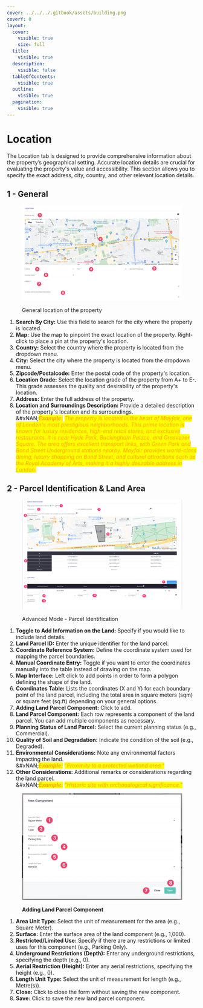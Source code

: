 ```yaml
---
cover: ../../../.gitbook/assets/building.png
coverY: 0
layout:
  cover:
    visible: true
    size: full
  title:
    visible: true
  description:
    visible: false
  tableOfContents:
    visible: true
  outline:
    visible: true
  pagination:
    visible: true
---
```


# Location

The Location tab is designed to provide comprehensive information about the property’s geographical setting. Accurate location details are crucial for evaluating the property's value and accessibility. This section allows you to specify the exact address, city, country, and other relevant location details.

## 1 - General

<figure><img src="../../../.gitbook/assets/CleanShot 2024-05-23 at 06.48.57@2x.png" alt=""><figcaption><p>General location of the property</p></figcaption></figure>

1. **Search By City:** Use this field to search for the city where the property is located.
2. **Map:** Use the map to pinpoint the exact location of the property. Right-click to place a pin at the property's location.
3. **Country:** Select the country where the property is located from the dropdown menu.
4. **City:** Select the city where the property is located from the dropdown menu.
5. **Zipcode/Postalcode:** Enter the postal code of the property's location.
6. **Location Grade:** Select the location grade of the property from A+ to E-. This grade assesses the quality and desirability of the property's location.
7. **Address:** Enter the full address of the property.
8. **Location and Surroundings Description:** Provide a detailed description of the property's location and its surroundings.\
   &#xNAN;_<mark style="color:orange;">**Example:**</mark> <mark style="color:orange;"></mark><mark style="color:orange;">The property is located in the heart of Mayfair, one of London's most prestigious neighborhoods. This prime location is known for luxury residences, high-end retail stores, and exclusive restaurants. It is near Hyde Park, Buckingham Palace, and Grosvenor Square. The area offers excellent transport links, with Green Park and Bond Street Underground stations nearby. Mayfair provides world-class dining, luxury shopping on Bond Street, and cultural attractions such as the Royal Academy of Arts, making it a highly desirable address in London.</mark>_

## 2 - Parcel Identification & Land Area

<figure><img src="../../../.gitbook/assets/Parcel Identification" alt=""><figcaption><p>Advanced Mode - Parcel Identification</p></figcaption></figure>

1. **Toggle to Add Information on the Land:** Specify if you would like to include land details.
2. **Land Parcel ID:** Enter the unique identifier for the land parcel.
3. **Coordinate Reference System:** Define the coordinate system used for mapping the parcel boundaries.
4. **Manual Coordinate Entry:** Toggle if you want to enter the coordinates manually into the table instead of drawing on the map.
5. **Map Interface:** Left click to add points in order to form a polygon defining the shape of the land.
6. **Coordinates Table:** Lists the coordinates (X and Y) for each boundary point of the land parcel, including the total area in square meters (sqm) or square feet (sq.ft) depending on your general options.
7. **Adding Land Parcel Component:** Click to add.
8. **Land Parcel Component:** Each row represents a component of the land parcel. You can add multiple components as necessary.
9. **Planning Status of Land Parcel:** Select the current planning status (e.g., Commercial).
10. **Quality of Soil and Degradation:** Indicate the condition of the soil (e.g., Degraded).
11. **Environmental Considerations:** Note any environmental factors impacting the land. \
    &#xNAN;_<mark style="color:orange;">**Example:**</mark> <mark style="color:orange;"></mark><mark style="color:orange;">"Proximity to a protected wetland area."</mark>_
12. **Other Considerations:** Additional remarks or considerations regarding the land parcel. \
    &#xNAN;_<mark style="color:orange;">**Example:**</mark> <mark style="color:orange;"></mark><mark style="color:orange;">"Historic site with archaeological significance."</mark>_

<figure><img src="../../../.gitbook/assets/CleanShot 2024-05-23 at 08.08.39@2x.png" alt=""><figcaption><p><strong>Adding Land Parcel Component</strong></p></figcaption></figure>

1. **Area Unit Type:** Select the unit of measurement for the area (e.g., Square Meter).
2. **Surface:** Enter the surface area of the land component (e.g., 1,000).
3. **Restricted/Limited Use:** Specify if there are any restrictions or limited uses for this component (e.g., Parking Only).
4. **Underground Restrictions (Depth):** Enter any underground restrictions, specifying the depth (e.g., 0).
5. **Aerial Restriction (Height):** Enter any aerial restrictions, specifying the height (e.g., 0).
6. **Length Unit Type:** Select the unit of measurement for length (e.g., Metre(s)).
7. **Close:** Click to close the form without saving the new component.
8. **Save:** Click to save the new land parcel component.
